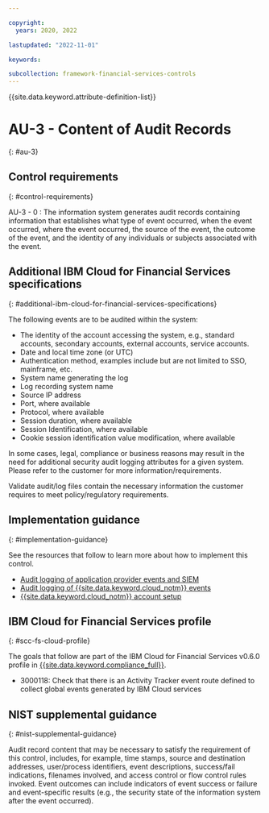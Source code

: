 ```yaml
---

copyright:
  years: 2020, 2022

lastupdated: "2022-11-01"

keywords:

subcollection: framework-financial-services-controls
---
```


{{site.data.keyword.attribute-definition-list}}

               
# AU-3 - Content of Audit Records
{: #au-3}

## Control requirements
{: #control-requirements}

AU-3 - 0
    : The information system generates audit records containing information that establishes what type of event occurred, when the event occurred, where the event occurred, the source of the event, the outcome of the event, and the identity of any individuals or subjects associated with the event.

## Additional IBM Cloud for Financial Services specifications
{: #additional-ibm-cloud-for-financial-services-specifications}

The following events are to be audited within the system:
- The identity of the account accessing the system, e.g., standard accounts, secondary accounts, external accounts, service accounts.
- Date and local time zone (or UTC)
- Authentication method, examples include but are not limited to SSO, mainframe, etc.
- System name generating the log
- Log recording system name
- Source IP address
- Port, where available
- Protocol, where available
- Session duration, where available
- Session Identification, where available
- Cookie session identification value modification, where available

In some cases, legal, compliance or business reasons may result in the need for additional security audit logging attributes for a given system. Please refer to the customer for more information/requirements.

Validate audit/log files contain the necessary information the customer requires to meet policy/regulatory requirements.

## Implementation guidance
{: #implementation-guidance}

See the resources that follow to learn more about how to implement this control.

- [Audit logging of application provider events and SIEM](/docs/framework-financial-services?topic=framework-financial-services-shared-logging-audit-provider)
- [Audit logging of {{site.data.keyword.cloud_notm}} events](/docs/framework-financial-services?topic=framework-financial-services-shared-logging-audit)
- [{{site.data.keyword.cloud_notm}} account setup](/docs/framework-financial-services?topic=framework-financial-services-shared-account-setup)

## IBM Cloud for Financial Services profile
{: #scc-fs-cloud-profile}

The goals that follow are part of the IBM Cloud for Financial Services v0.6.0 profile in [{{site.data.keyword.compliance_full}}](/docs/security-compliance?topic=security-compliance-getting-started).

- 3000118: Check that there is an Activity Tracker event route defined to collect global events generated by IBM Cloud services

## NIST supplemental guidance
{: #nist-supplemental-guidance}

Audit record content that may be necessary to satisfy the requirement of this control, includes, for example, time stamps, source and destination addresses, user/process identifiers, event descriptions, success/fail indications, filenames involved, and access control or flow control rules invoked. Event outcomes can include indicators of event success or failure and event-specific results (e.g., the security state of the information system after the event occurred).





